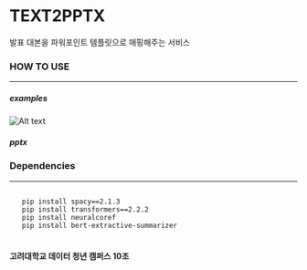 TEXT2PPTX 
=========

발표 대본을 파워포인트 템플릿으로 매핑해주는 서비스


### HOW TO USE
*****
##### examples
![Alt text](/Users/yoonk/Documents/서비스사용예시.png "text2pptx example")
##### pptx


### Dependencies
*****


<pre><code>
   pip install spacy==2.1.3
   pip install transformers==2.2.2
   pip install neuralcoref
   pip install bert-extractive-summarizer
   </code></pre> 


### 

**고려대학교 데이터 청년 캠퍼스 10조**

